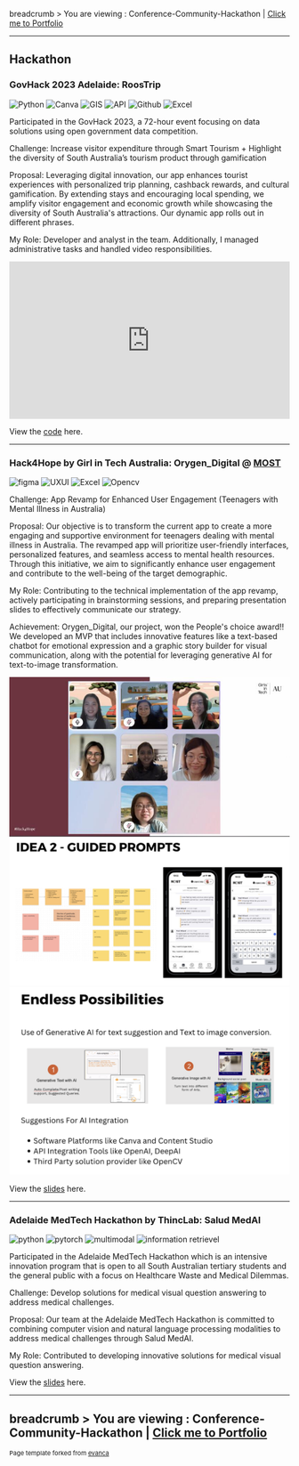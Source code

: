 breadcrumb > You are viewing : Conference-Community-Hackathon | [Click me to Portfolio](/index.md)

---

## Hackathon 

### GovHack 2023 Adelaide: RoosTrip

![Python](https://img.shields.io/badge/Python-white?logo=python)
![Canva](https://img.shields.io/badge/Canva-white?logo=canva)
![GIS](https://img.shields.io/badge/gis-white)
![API](https://img.shields.io/badge/api-white)
![Github](https://img.shields.io/badge/github-white?logo=github)
![Excel](https://img.shields.io/badge/Excel-green?logo=microsoft-excel)

Participated in the GovHack 2023, a 72-hour event focusing on data solutions using open government data competition.

Challenge: Increase visitor expenditure through Smart Tourism + Highlight the diversity of South Australia’s tourism product through gamification

Proposal: Leveraging digital innovation, our app enhances tourist experiences with personalized trip planning, cashback rewards, and cultural gamification. By extending stays and encouraging local spending, we amplify visitor engagement and economic growth while showcasing the diversity of South Australia's attractions. Our dynamic app rolls out in different phrases.

My Role: Developer and analyst in the team. Additionally, I managed administrative tasks and handled video responsibilities.

<div style="position: relative; overflow: hidden; padding-bottom: 56.25%;">
  <iframe
    style="position: absolute; top: 0; left: 0; width: 100%; height: 100%;"
    src="https://www.youtube.com/embed/EjiI16aQEPI?si=uyHbDSV90_Yjwsw_"
    title="YouTube video player"
    frameborder="0"
    allow="accelerometer; autoplay; clipboard-write; encrypted-media; gyroscope; picture-in-picture; web-share"
    allowfullscreen
  ></iframe>
</div>


View the [code](/gov_hack_2023) here. 

---

### Hack4Hope by Girl in Tech Australia: Orygen_Digital @ [MOST](https://www.orygen.org.au/Clinical-Care/Clinical-services/most/hellomost#:~:text=MOST%20is%20available%20to%20young,headspace%20centre%20or%20specialist%20service.)

![figma](https://img.shields.io/badge/figma-white?logo=figma)
![UXUI](https://img.shields.io/badge/UXUI-white)
![Excel](https://img.shields.io/badge/Excel-green?logo=microsoft-excel)
![Opencv](https://img.shields.io/badge/Opencv-white)

Challenge: App Revamp for Enhanced User Engagement (Teenagers with Mental Illness in Australia) 

Proposal: Our objective is to transform the current app to create a more engaging and supportive environment for teenagers dealing with mental illness in Australia. The revamped app will prioritize user-friendly interfaces, personalized features, and seamless access to mental health resources. Through this initiative, we aim to significantly enhance user engagement and contribute to the well-being of the target demographic.

My Role: Contributing to the technical implementation of the app revamp, actively participating in brainstorming sessions, and preparing presentation slides to effectively communicate our strategy.

Achievement: Orygen_Digital, our project, won the People's choice award!! We developed an MVP that includes innovative features like a text-based chatbot for emotional expression and a graphic story builder for visual communication, along with the potential for leveraging generative AI for text-to-image transformation.

![Our awesome group](images/1697422610153.jpg)
![hack_orygen](images/hack_orygen.jpg)
![hack_orygen1](images/hack_orygen1.jpg)

View the [slides](/pdf/Team_Orygen.pdf) here.

---

### Adelaide MedTech Hackathon by ThincLab: Salud MedAI

![python](https://img.shields.io/badge/python-white?logo=python)
![pytorch](https://img.shields.io/badge/pytorch-white?logo=pytorch)
![multimodal](https://img.shields.io/badge/multimodal-white)
![information retrievel](https://img.shields.io/badge/information--retrievel-white)

Participated in the Adelaide MedTech Hackathon which is an intensive innovation program that is open to all South Australian tertiary students and the general public with a focus on Healthcare Waste and Medical Dilemmas.

Challenge: Develop solutions for medical visual question answering to address medical challenges.

Proposal: Our team at the Adelaide MedTech Hackathon is committed to combining computer vision and natural language processing modalities to address medical challenges through Salud MedAI.

My Role: Contributed to developing innovative solutions for medical visual question answering.

View the [slides](/pdf/Salud_MedAI.pdf) here. 

---
breadcrumb > You are viewing : Conference-Community-Hackathon | [Click me to Portfolio](/index.md)
---
<p style="font-size:11px">Page template forked from <a href="https://github.com/evanca/quick-portfolio">evanca</a></p>
<!-- Remove above link if you don't want to attribute -->
